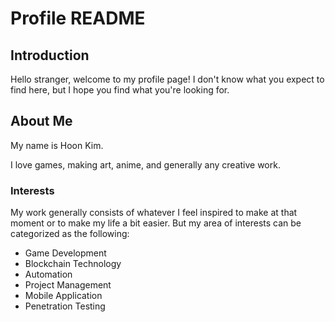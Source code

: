 # Profile README

## Introduction

Hello stranger, welcome to my profile page!
I don't know what you expect to find here, but I hope you find what you're looking for.

## About Me

My name is Hoon Kim.

I love games, making art, anime, and generally any creative work.

### Interests

My work generally consists of whatever I feel inspired to make at that moment or to make my life a bit easier.
But my area of interests can be categorized as the following:

- Game Development
- Blockchain Technology
- Automation
- Project Management
- Mobile Application
- Penetration Testing
